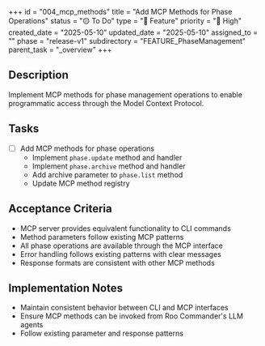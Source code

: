 +++
id = "004_mcp_methods"
title = "Add MCP Methods for Phase Operations"
status = "🟡 To Do"
type = "🌟 Feature"
priority = "🔼 High"
created_date = "2025-05-10"
updated_date = "2025-05-10"
assigned_to = ""
phase = "release-v1"
subdirectory = "FEATURE_PhaseManagement"
parent_task = "_overview"
+++

## Description

Implement MCP methods for phase management operations to enable programmatic access through the Model Context Protocol.

## Tasks

- [ ] Add MCP methods for phase operations
  - Implement `phase.update` method and handler
  - Implement `phase.archive` method and handler
  - Add archive parameter to `phase.list` method
  - Update MCP method registry

## Acceptance Criteria

- MCP server provides equivalent functionality to CLI commands
- Method parameters follow existing MCP patterns
- All phase operations are available through the MCP interface
- Error handling follows existing patterns with clear messages
- Response formats are consistent with other MCP methods

## Implementation Notes

- Maintain consistent behavior between CLI and MCP interfaces
- Ensure MCP methods can be invoked from Roo Commander's LLM agents
- Follow existing parameter and response patterns